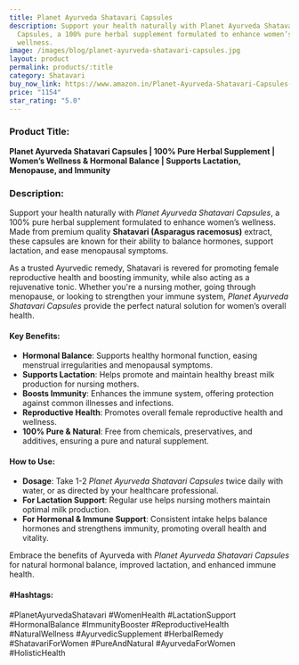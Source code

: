 ```yaml
---
title: Planet Ayurveda Shatavari Capsules
description: Support your health naturally with Planet Ayurveda Shatavari
  Capsules, a 100% pure herbal supplement formulated to enhance women’s
  wellness.
image: /images/blog/planet-ayurveda-shatavari-capsules.jpg
layout: product
permalink: products/:title
category: Shatavari
buy_now_link: https://www.amazon.in/Planet-Ayurveda-Shatavari-Capsules-Female/dp/B09KNLT14H/ref=sr_1_52?crid=1RR0SQTKSAHO6&tag=m0150-21
price: "1154"
star_rating: "5.0"
---
```

### Product Title:
**Planet Ayurveda Shatavari Capsules | 100% Pure Herbal Supplement | Women’s Wellness & Hormonal Balance | Supports Lactation, Menopause, and Immunity**

### Description:
Support your health naturally with *Planet Ayurveda Shatavari Capsules*, a 100% pure herbal supplement formulated to enhance women’s wellness. Made from premium quality **Shatavari (Asparagus racemosus)** extract, these capsules are known for their ability to balance hormones, support lactation, and ease menopausal symptoms. 

As a trusted Ayurvedic remedy, Shatavari is revered for promoting female reproductive health and boosting immunity, while also acting as a rejuvenative tonic. Whether you're a nursing mother, going through menopause, or looking to strengthen your immune system, *Planet Ayurveda Shatavari Capsules* provide the perfect natural solution for women’s overall health.

#### Key Benefits:
- **Hormonal Balance**: Supports healthy hormonal function, easing menstrual irregularities and menopausal symptoms.
- **Supports Lactation**: Helps promote and maintain healthy breast milk production for nursing mothers.
- **Boosts Immunity**: Enhances the immune system, offering protection against common illnesses and infections.
- **Reproductive Health**: Promotes overall female reproductive health and wellness.
- **100% Pure & Natural**: Free from chemicals, preservatives, and additives, ensuring a pure and natural supplement.

#### How to Use:
- **Dosage**: Take 1-2 *Planet Ayurveda Shatavari Capsules* twice daily with water, or as directed by your healthcare professional.
- **For Lactation Support**: Regular use helps nursing mothers maintain optimal milk production.
- **For Hormonal & Immune Support**: Consistent intake helps balance hormones and strengthens immunity, promoting overall health and vitality.

Embrace the benefits of Ayurveda with *Planet Ayurveda Shatavari Capsules* for natural hormonal balance, improved lactation, and enhanced immune health.

#### #Hashtags:
#PlanetAyurvedaShatavari #WomenHealth #LactationSupport #HormonalBalance #ImmunityBooster #ReproductiveHealth #NaturalWellness #AyurvedicSupplement #HerbalRemedy #ShatavariForWomen #PureAndNatural #AyurvedaForWomen #HolisticHealth
